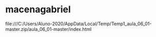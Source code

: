 # macenagabriel
file:///C:/Users/Aluno-2020/AppData/Local/Temp/Temp1_aula_06_01-master.zip/aula_06_01-master/index.html
